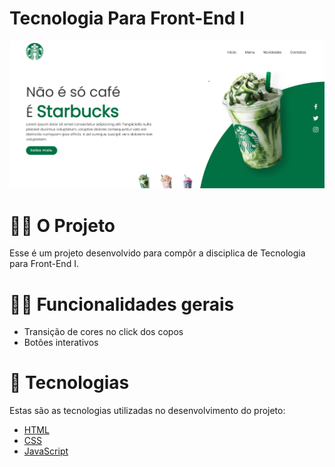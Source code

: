 # Tecnologia Para Front-End I

 ![Banner Readme Ignews](https://github.com/brenoRyan77/imds/blob/main/IMG/starbucks.png)
# 👷🏻 O Projeto
Esse é um projeto desenvolvido para compôr a disciplica de Tecnologia para Front-End I.

# 🤳🏻 Funcionalidades gerais
- Transição de cores no click dos copos
- Botões interativos

# 🚀 Tecnologias
Estas são as tecnologias utilizadas no desenvolvimento do projeto:

- <a href="https://nextjs.org/" target="_blank">HTML</a> <br>
- <a href="https://nextjs.org/" target="_blank">CSS</a> <br>
- <a href="https://nextjs.org/" target="_blank">JavaScript</a> <br>

